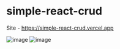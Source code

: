 # simple-react-crud

Site - https://simple-react-crud.vercel.app

![image](https://user-images.githubusercontent.com/58537948/194772980-bd9b9ade-f52b-474c-be8a-6d7bd4c38644.png)
![image](https://user-images.githubusercontent.com/58537948/194773017-fa8104db-4f86-4e4e-98c6-7554b5e69baf.png)
